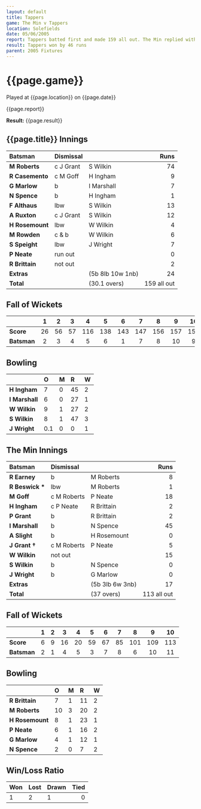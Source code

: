 ```yaml
---
layout: default
title: Tappers
game: The Min v Tappers 
location: Solefields
date: 05/06/2005
report: Tappers batted first and made 159 all out. The Min replied with 113 all out
result: Tappers won by 46 runs
parent: 2005 Fixtures
---
```


# {{page.game}}

Played at {{page.location}} on {{page.date}}

{{page.report}}

**Result:** {{page.result}}

## {{page.title}} Innings

| Batsman | Dismissal |  | Runs |
|:---|:---|---|---:|
| **M Roberts** | c J Grant | S Wilkin | 74 |
| **R Casemento** | c M Goff | H Ingham | 9 |
| **G Marlow** | b | I Marshall | 7 |
| **N Spence** | b | H Ingham | 1 |
| **F Althaus** | lbw | S Wilkin | 13 |
| **A Ruxton** | c J Grant | S Wilkin | 12 |
| **H Rosemount** | lbw | W Wilkin | 4 |
| **M Rowden** | c & b | W Wilkin | 6 |
| **S Speight** | lbw | J Wright | 7 |
| **P Neate** | run out |  | 0 |
| **R Brittain** | not out |  | 2 |
| **Extras** | | (5b 8lb 10w 1nb) | 24 |
| **Total** | | (30.1 overs) | 159 all out |

## Fall of Wickets

| | 1 | 2 | 3 | 4 | 5 | 6 | 7 | 8 | 9 | 10 |
|---|:---:|:---:|:---:|:---:|:---:|:---:|:---:|:---:|:---:|:---:|
| **Score** | 26 | 56 | 57 | 116 | 138 | 143 | 147 | 156 | 157 | 159 |
| **Batsman** | 2 | 3 | 4 | 5 | 6 | 1 | 7 | 8 | 10 | 9 |

## Bowling

| | O | M | R | W |
|---|:---|:---|:---|:---|
| **H Ingham** | 7 | 0 | 45 | 2 |
| **I Marshall** | 6 | 0 | 27 | 1 |
| **W Wilkin** | 9 | 1 | 27 | 2 |
| **S Wilkin** | 8 | 1 | 47 | 3 |
| **J Wright** | 0.1 | 0 | 0 | 1 |

## The Min Innings

| Batsman | Dismissal |  | Runs |
|:---|:---|---|---:|
| **R Earney** | b | M Roberts | 8 |
| **R Beswick &#42;** | lbw | M Roberts | 1 |
| **M Goff** | c M Roberts | P Neate | 18 |
| **H Ingham** | c P Neate | R Brittain | 2 |
| **P Grant** | b | R Brittain | 2 |
| **I Marshall** | b | N Spence | 45 |
| **A Slight** | b | H Rosemount | 0 |
| **J Grant &#8224;** | c M Roberts | P Neate | 5 |
| **W Wilkin** | not out |  | 15 |
| **S Wilkin** | b | N Spence | 0 |
| **J Wright** | b | G Marlow | 0 |
| **Extras** | | (5b 3lb 6w 3nb) | 17 |
| **Total** | | (37 overs) | 113 all out |

## Fall of Wickets

| | 1 | 2 | 3 | 4 | 5 | 6 | 7 | 8 | 9 | 10 |
|---|:---:|:---:|:---:|:---:|:---:|:---:|:---:|:---:|:---:|:---:|
| **Score** | 6 | 9 | 16 | 20 | 59 | 67 | 85 | 101 | 109 | 113 |
| **Batsman** | 2 | 1 | 4 | 5 | 3 | 7 | 8 | 6 | 10 | 11 |

## Bowling

| | O | M | R | W |
|---|:---|:---|:---|:---|
| **R Brittain** | 7 | 1 | 11 | 2 |
| **M Roberts** | 10 | 3 | 20 | 2 |
| **H Rosemount** | 8 | 1 | 23 | 1 |
| **P Neate** | 6 | 1 | 16 | 2 |
| **G Marlow** | 4 | 1 | 12 | 1 |
| **N Spence** | 2 | 0 | 7 | 2 |

## Win/Loss Ratio

| Won | Lost | Drawn | Tied |
|:---|:---|:---|---:|
| 1 | 2 | 1 | 0 |